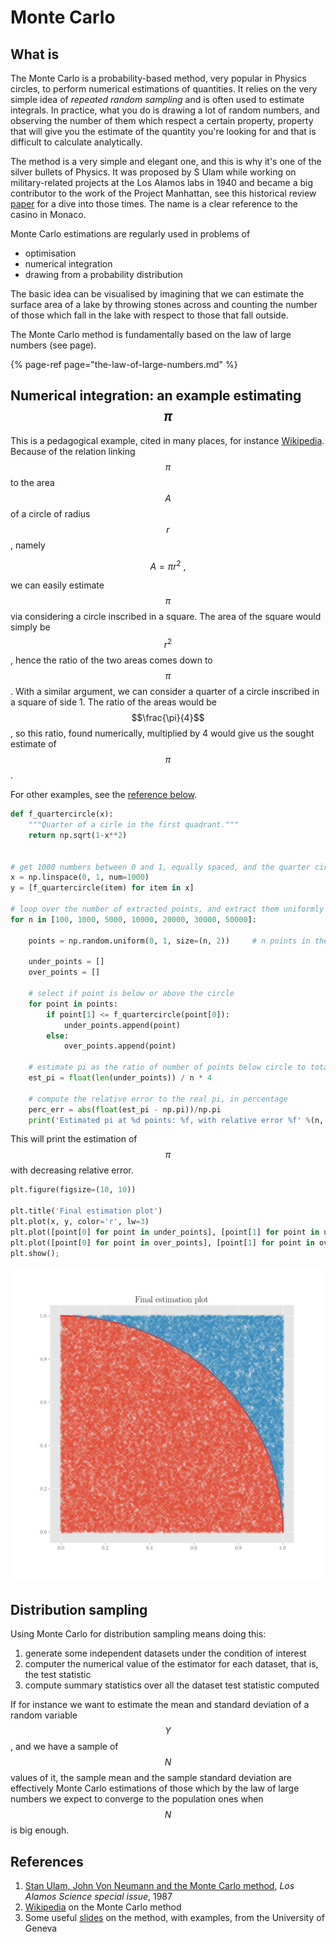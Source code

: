 # Monte Carlo

## What is

The Monte Carlo is a probability-based method, very popular in Physics circles, to perform numerical estimations of quantities. It relies on the very simple idea of _repeated random sampling_ and is often used to estimate integrals. In practice, what you do is drawing a lot of random numbers, and observing the number of them which respect a certain property, property that will give you the estimate of the quantity you're looking for and that is difficult to calculate analytically.

The method is a very simple and elegant one, and this is why it's one of the silver bullets of Physics. It was proposed by S Ulam while working on military-related projects at the Los Alamos labs in 1940 and became a big contributor to the work of the Project Manhattan, see this historical review [paper](monte-carlo.md#references) for a dive into those times. The name is a clear reference to the casino in Monaco.

Monte Carlo estimations are regularly used in problems of

* optimisation
* numerical integration
* drawing from a probability distribution

The basic idea can be visualised by imagining that we can estimate the surface area of a lake by throwing stones across and counting the number of those which fall in the lake with respect to those that fall outside.

The Monte Carlo method is fundamentally based on the law of large numbers \(see page\).

{% page-ref page="the-law-of-large-numbers.md" %}



## Numerical integration: an example estimating $$\pi$$ 

This is a pedagogical example, cited in many places, for instance [Wikipedia](monte-carlo.md#references). Because of the relation linking $$\pi$$ to the area $$A$$ of a circle of radius $$r$$, namely

$$
A = \pi r^2 \ ,
$$

we can easily estimate $$\pi$$ via considering a circle inscribed in a square. The area of the square would simply be $$r^2$$ , hence the ratio of the two areas comes down to $$\pi$$ . With a similar argument, we can consider a quarter of a circle inscribed in a square of side 1. The ratio of the areas would be $$\frac{\pi}{4}$$ , so this ratio, found numerically, multiplied by 4 would give us the sought estimate of $$\pi$$ .

For other examples, see the [reference below](monte-carlo.md#references).

```python
def f_quartercircle(x):
    """Quarter of a cirle in the first quadrant."""
    return np.sqrt(1-x**2)


# get 1000 numbers between 0 and 1, equally spaced, and the quarter circle function on them
x = np.linspace(0, 1, num=1000)
y = [f_quartercircle(item) for item in x]

# loop over the number of extracted points, and extract them uniformly between 0 and 1, both x and y
for n in [100, 1000, 5000, 10000, 20000, 30000, 50000]:
    
    points = np.random.uniform(0, 1, size=(n, 2))     # n points in the plane, randomly (uniformly) extracted in [0,1]
    
    under_points = []
    over_points = []
    
    # select if point is below or above the circle
    for point in points:
        if point[1] <= f_quartercircle(point[0]):
            under_points.append(point)
        else:
            over_points.append(point)

    # estimate pi as the ratio of number of points below circle to total
    est_pi = float(len(under_points)) / n * 4
    
    # compute the relative error to the real pi, in percentage
    perc_err = abs(float(est_pi - np.pi))/np.pi
    print('Estimated pi at %d points: %f, with relative error %f' %(n, est_pi, perc_err))
```

This will print the estimation of $$\pi$$ with decreasing relative error.

```python
plt.figure(figsize=(10, 10))

plt.title('Final estimation plot')
plt.plot(x, y, color='r', lw=3)
plt.plot([point[0] for point in under_points], [point[1] for point in under_points], 'x', alpha=0.5)
plt.plot([point[0] for point in over_points], [point[1] for point in over_points], 'x', alpha=0.5)
plt.show();
```

![Monte-Carloing pi](../../.gitbook/assets/pi.png)

## Distribution sampling

Using Monte Carlo for distribution sampling means doing this:

1. generate some independent datasets under the condition of interest
2. computer the numerical value of the estimator for each dataset, that is, the test statistic
3. compute summary statistics over all the dataset test statistic computed

If for instance we want to estimate the mean and standard deviation of a random variable $$Y$$, and we have a sample of $$N$$values of it, the sample mean and the sample standard deviation are effectively Monte Carlo estimations of those which by the law of large numbers we expect to converge to the population ones when $$N$$is big enough.

## References

1. [Stan Ulam, John Von Neumann and the Monte Carlo method](http://www-star.st-and.ac.uk/~kw25/teaching/mcrt/MC_history_3.pdf), _Los Alamos Science special issue_, 1987
2. [Wikipedia](https://en.wikipedia.org/wiki/Monte_Carlo_method) on the Monte Carlo method
3. Some useful [slides](https://www.unige.ch/sciences/astro/files/2713/8971/4086/3_Paltani_MonteCarlo.pdf) on the method, with examples, from the University of Geneva

